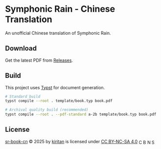# Symphonic Rain - Chinese Translation

An unofficial Chinese translation of Symphonic Rain.

## Download

Get the latest PDF from [Releases](https://github.com/kiritantakechi/sr-book-cn/releases/latest).

## Build

This project uses [Typst](https://typst.app/) for document generation.

```bash
# Standard build
typst compile --root . template/book.typ book.pdf

# Archival quality build (recommended)
typst compile --root . --pdf-standard a-2b template/book.typ book.pdf
```

## License

<a href="https://github.com/kiritantakechi/sr-book-cn">sr-book-cn</a> © 2025 by <a href="https://github.com/kiritantakechi">kiritan</a> is licensed under <a href="https://creativecommons.org/licenses/by-nc-sa/4.0/">CC BY-NC-SA 4.0</a> <img src="https://mirrors.creativecommons.org/presskit/icons/cc.svg" alt="CC" style="height: 1em; width: 1em; vertical-align: text-bottom;"><img src="https://mirrors.creativecommons.org/presskit/icons/by.svg" alt="BY" style="height: 1em; width: 1em; vertical-align: text-bottom;"><img src="https://mirrors.creativecommons.org/presskit/icons/nc.svg" alt="NC" style="height: 1em; width: 1em; vertical-align: text-bottom;"><img src="https://mirrors.creativecommons.org/presskit/icons/sa.svg" alt="SA" style="height: 1em; width: 1em; vertical-align: text-bottom;">